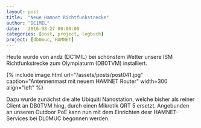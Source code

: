 ```yaml
---
layout: post
title:  "Neue Hamnet Richtfunkstrecke"
author: "DC1MIL"
date:   2016-08-27 00:00:00
categories: [post, project, logbuch]
project: [db0muc, HAMNET]
---
```


Heute wurde von andz (DC1MIL) bei schönstem Wetter unsere ISM Richtfunkstrecke zum Olympiaturm (DB0TVM) installiert.

{% include image.html url="/assets/posts/post041.jpg" caption="Antennenmast mit neuem HAMNET Router" width=300 align="left" %}
<br style="clear: both;"> 

Dazu wurde zunächst die alte Ubiquiti Nanostation, welche bisher als reiner Client an DB0TVM hing, durch einen Mikrotik QRT 5 ersetzt. Angebunden an unseren Outdoor PoE kann nun mit dem Einrichten desr HAMNET-Services bei DL0MUC begonnen werden.